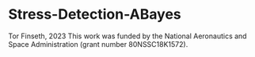 # Stress-Detection-ABayes
Tor Finseth, 2023 
This work was funded by the National Aeronautics and Space Administration (grant number 80NSSC18K1572).
